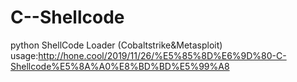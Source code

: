 # C--Shellcode
python ShellCode Loader (Cobaltstrike&amp;Metasploit)  
usage:http://hone.cool/2019/11/26/%E5%85%8D%E6%9D%80-C-Shellcode%E5%8A%A0%E8%BD%BD%E5%99%A8
